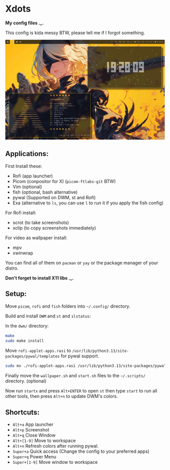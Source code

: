 # Xdots

**My config files ._.**

This config is kida messy BTW, please tell me if I forgot something.

<img src="https://raw.githubusercontent.com/yukiisen/Xdots/refs/heads/main/screenshot.png" />

## Applications:

First Install these:
- Rofi (app launcher)
- Picom (conpositor for X) (`picom-ftlabs-git` BTW)
- Vim (optional)
- fish (optional, bash alternative)
- pywal (Supported on DWM, st and Rofi)
- Exa (alternative to `ls`, you can use `l` to run it if you apply the fish config)

For Rofi install:
- scrot (to take screenshots)
- xclip (to copy screenshots immediately)

For video as wallpaper install:
- mpv
- xwinwrap

You can find all of them on `pacman` or `yay` or the package manager of your distro.

**Don't forget to install X11 libs ._.**

## Setup:

Move `picom`, `rofi` and `fish` folders into `~/.config/` directory.

Build and install `DWM` and `st` and `slstatus`:

In the `dwm/` directory:
```bash
make
sudo make install
```

Move `rofi-applet-apps.rasi` to `/usr/lib/python3.13/site-packages/pywal/templates` for pywal support.
```bash
sudo mv ./rofi-applet-apps.rasi /usr/lib/python3.13/site-packages/pywal/templates/
```

Finally move the `wallpaper.sh` and `start.sh` files to the `~/.scripts/` directory. (optional)

Now run `startx` and press `Alt+ENTER` to open `st` then type `start` to run all other tools, then press `Alt+n` to update DWM's colors.

## Shortcuts:

- `Alt+a`         App launcher
- `Alt+p`         Screenshot
- `Alt+q`         Close Window
- `Alt+[1-9]`     Move to workspace
- `Alt+n`         Refresh colors after running pywal.
- `Super+a`       Quick access (Change the config to your preferred apps)
- `Super+q`       Power Menu
- `Super+[1-9]`   Move window to workspace
